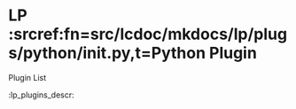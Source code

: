 # LP :srcref:fn=src/lcdoc/mkdocs/lp/plugs/python/__init__.py,t=Python Plugin

Plugin List

:lp_plugins_descr:

